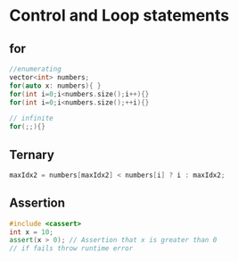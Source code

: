 # Control and Loop statements

## for
```cpp
//enumerating 
vector<int> numbers;
for(auto x: numbers){ }
for(int i=0;i<numbers.size();i++){}
for(int i=0;i<numbers.size();++i){}

// infinite
for(;;){}
```

## Ternary
```cpp 
maxIdx2 = numbers[maxIdx2] < numbers[i] ? i : maxIdx2;
```

## Assertion
```cpp
#include <cassert>
int x = 10;
assert(x > 0); // Assertion that x is greater than 0
// if fails throw runtime error
```

